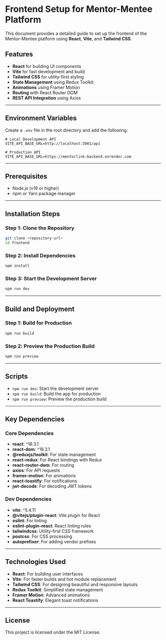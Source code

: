 # Frontend Setup for Mentor-Mentee Platform

This document provides a detailed guide to set up the frontend of the Mentor-Mentee platform using **React**, **Vite**, and **Tailwind CSS**.

## Features
- **React** for building UI components
- **Vite** for fast development and build
- **Tailwind CSS** for utility-first styling
- **State Management** using Redux Toolkit
- **Animations** using Framer Motion
- **Routing** with React Router DOM
- **REST API Integration** using Axios

---

## Environment Variables

Create a `.env` file in the root directory and add the following:

```plaintext
# Local Development API
VITE_API_BASE_URL=http://localhost:3001/api

# Production API
VITE_API_BASE_URL=https://mentorlink-backend.onrender.com
```

---

## Prerequisites

- Node.js (v16 or higher)
- npm or Yarn package manager

---

## Installation Steps

### Step 1: Clone the Repository
```bash
git clone <repository-url>
cd frontend
```

### Step 2: Install Dependencies
```bash
npm install
```

### Step 3: Start the Development Server
```bash
npm run dev
```

---

## Build and Deployment

### Step 1: Build for Production
```bash
npm run build
```

### Step 2: Preview the Production Build
```bash
npm run preview
```

---

## Scripts

- `npm run dev`: Start the development server
- `npm run build`: Build the app for production
- `npm run preview`: Preview the production build

---

## Key Dependencies

### Core Dependencies
- **react**: ^18.3.1
- **react-dom**: ^18.3.1
- **@reduxjs/toolkit**: For state management
- **react-redux**: For React bindings with Redux
- **react-router-dom**: For routing
- **axios**: For API requests
- **framer-motion**: For animations
- **react-toastify**: For notifications
- **jwt-decode**: For decoding JWT tokens

### Dev Dependencies
- **vite**: ^5.4.11
- **@vitejs/plugin-react**: Vite plugin for React
- **eslint**: For linting
- **eslint-plugin-react**: React linting rules
- **tailwindcss**: Utility-first CSS framework
- **postcss**: For CSS processing
- **autoprefixer**: For adding vendor prefixes

---

## Technologies Used

- **React**: For building user interfaces
- **Vite**: For faster builds and hot module replacement
- **Tailwind CSS**: For designing beautiful and responsive layouts
- **Redux Toolkit**: Simplified state management
- **Framer Motion**: Advanced animations
- **React Toastify**: Elegant toast notifications

---

## License
This project is licensed under the MIT License.
